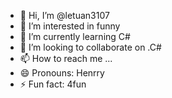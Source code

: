 - 👋 Hi, I’m @letuan3107
- 👀 I’m interested in funny
- 🌱 I’m currently learning C#
- 💞️ I’m looking to collaborate on .C#
- 📫 How to reach me ...
- 😄 Pronouns: Henrry
- ⚡ Fun fact: 4fun

<!---
letuan3107/letuan3107 is a ✨ special ✨ repository because its `README.md` (this file) appears on your GitHub profile.
You can click the Preview link to take a look at your changes.
--->
